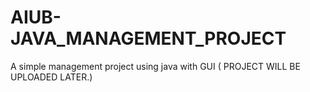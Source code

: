 # AIUB-JAVA_MANAGEMENT_PROJECT
A simple management project using java with GUI
( PROJECT WILL BE UPLOADED LATER.)
